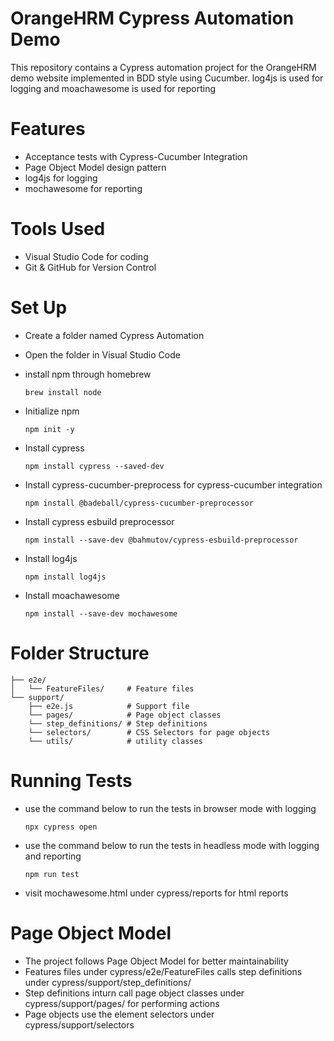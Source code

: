 # OrangeHRM Cypress Automation Demo
This repository contains a Cypress automation project for the OrangeHRM demo website implemented in BDD style using Cucumber. log4js is used for logging and moachawesome is used for reporting

# Features
* Acceptance tests with Cypress-Cucumber Integration
* Page Object Model design pattern
* log4js for logging
* mochawesome for reporting

# Tools Used
* Visual Studio Code for coding
* Git & GitHub for Version Control

# Set Up
* Create a folder named Cypress Automation
* Open the folder in Visual Studio Code
* install npm through homebrew

  ```brew install node```
* Initialize npm

  ```npm init -y```
* Install cypress

  ```npm install cypress --saved-dev```
* Install cypress-cucumber-preprocess for cypress-cucumber integration

  ```npm install @badeball/cypress-cucumber-preprocessor```
* Install cypress esbuild preprocessor

  ```npm install --save-dev @bahmutov/cypress-esbuild-preprocessor```
* Install log4js

  ```npm install log4js```
* Install moachawesome

  ```npm install --save-dev mochawesome```

# Folder Structure
```cypress/
├── e2e/
│   └── FeatureFiles/     # Feature files
└── support/
    ├── e2e.js            # Support file
    └── pages/            # Page object classes
    └── step_definitions/ # Step definitions
    └── selectors/        # CSS Selectors for page objects
    └── utils/            # utility classes
```

# Running Tests
* use the command below to run the tests in browser mode with logging

  ```npx cypress open```
* use the command below to run the tests in headless mode with logging and reporting

  ```npm run test```
* visit mochawesome.html under cypress/reports for html reports

# Page Object Model
* The project follows Page Object Model for better maintainability
* Features files under cypress/e2e/FeatureFiles calls step definitions under cypress/support/step_definitions/
* Step definitions inturn call page object classes under cypress/support/pages/ for performing actions
* Page objects use the element selectors under cypress/support/selectors
